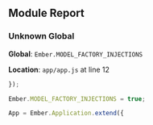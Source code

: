 ## Module Report
### Unknown Global

**Global**: `Ember.MODEL_FACTORY_INJECTIONS`

**Location**: `app/app.js` at line 12

```js
});

Ember.MODEL_FACTORY_INJECTIONS = true;

App = Ember.Application.extend({
```
